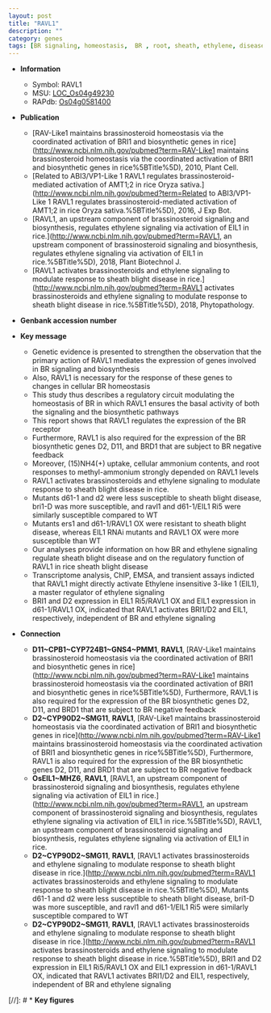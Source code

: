 ```yaml
---
layout: post
title: "RAVL1"
description: ""
category: genes
tags: [BR signaling, homeostasis,  BR , root, sheath, ethylene, disease, blight, resistant, blight disease]
---
```


* **Information**  
    + Symbol: RAVL1  
    + MSU: [LOC_Os04g49230](http://rice.uga.edu/cgi-bin/ORF_infopage.cgi?orf=LOC_Os04g49230)  
    + RAPdb: [Os04g0581400](http://rapdb.dna.affrc.go.jp/viewer/gbrowse_details/irgsp1?name=Os04g0581400)  

* **Publication**  
    + [RAV-Like1 maintains brassinosteroid homeostasis via the coordinated activation of BRI1 and biosynthetic genes in rice](http://www.ncbi.nlm.nih.gov/pubmed?term=RAV-Like1 maintains brassinosteroid homeostasis via the coordinated activation of BRI1 and biosynthetic genes in rice%5BTitle%5D), 2010, Plant Cell.
    + [Related to ABI3/VP1-Like 1 RAVL1 regulates brassinosteroid-mediated activation of AMT1;2 in rice Oryza sativa.](http://www.ncbi.nlm.nih.gov/pubmed?term=Related to ABI3/VP1-Like 1 RAVL1 regulates brassinosteroid-mediated activation of AMT1;2 in rice Oryza sativa.%5BTitle%5D), 2016, J Exp Bot.
    + [RAVL1, an upstream component of brassinosteroid signaling and biosynthesis, regulates ethylene signaling via activation of EIL1 in rice.](http://www.ncbi.nlm.nih.gov/pubmed?term=RAVL1, an upstream component of brassinosteroid signaling and biosynthesis, regulates ethylene signaling via activation of EIL1 in rice.%5BTitle%5D), 2018, Plant Biotechnol J.
    + [RAVL1 activates brassinosteroids and ethylene signaling to modulate response to sheath blight disease in rice.](http://www.ncbi.nlm.nih.gov/pubmed?term=RAVL1 activates brassinosteroids and ethylene signaling to modulate response to sheath blight disease in rice.%5BTitle%5D), 2018, Phytopathology.

* **Genbank accession number**  

* **Key message**  
    + Genetic evidence is presented to strengthen the observation that the primary action of RAVL1 mediates the expression of genes involved in BR signaling and biosynthesis
    + Also, RAVL1 is necessary for the response of these genes to changes in cellular BR homeostasis
    + This study thus describes a regulatory circuit modulating the homeostasis of BR in which RAVL1 ensures the basal activity of both the signaling and the biosynthetic pathways
    + This report shows that RAVL1 regulates the expression of the BR receptor
    + Furthermore, RAVL1 is also required for the expression of the BR biosynthetic genes D2, D11, and BRD1 that are subject to BR negative feedback
    + Moreover, (15)NH4(+) uptake, cellular ammonium contents, and root responses to methyl-ammonium strongly depended on RAVL1 levels
    + RAVL1 activates brassinosteroids and ethylene signaling to modulate response to sheath blight disease in rice.
    + Mutants d61-1 and d2 were less susceptible to sheath blight disease, bri1-D was more susceptible, and ravl1 and d61-1/EIL1 Ri5 were similarly susceptible compared to WT
    + Mutants ers1 and d61-1/RAVL1 OX were resistant to sheath blight disease, whereas EIL1 RNAi mutants and RAVL1 OX were more susceptible than WT
    + Our analyses provide information on how BR and ethylene signaling regulate sheath blight disease and on the regulatory function of RAVL1 in rice sheath blight disease
    + Transcriptome analysis, ChIP, EMSA, and transient assays indicted that RAVL1 might directly activate Ethylene insensitive 3-like 1 (EIL1), a master regulator of ethylene signaling
    + BRI1 and D2 expression in EIL1 Ri5/RAVL1 OX and EIL1 expression in d61-1/RAVL1 OX, indicated that RAVL1 activates BRI1/D2 and EIL1, respectively, independent of BR and ethylene signaling

* **Connection**  
    + __D11~CPB1~CYP724B1~GNS4~PMM1__, __RAVL1__, [RAV-Like1 maintains brassinosteroid homeostasis via the coordinated activation of BRI1 and biosynthetic genes in rice](http://www.ncbi.nlm.nih.gov/pubmed?term=RAV-Like1 maintains brassinosteroid homeostasis via the coordinated activation of BRI1 and biosynthetic genes in rice%5BTitle%5D), Furthermore, RAVL1 is also required for the expression of the BR biosynthetic genes D2, D11, and BRD1 that are subject to BR negative feedback
    + __D2~CYP90D2~SMG11__, __RAVL1__, [RAV-Like1 maintains brassinosteroid homeostasis via the coordinated activation of BRI1 and biosynthetic genes in rice](http://www.ncbi.nlm.nih.gov/pubmed?term=RAV-Like1 maintains brassinosteroid homeostasis via the coordinated activation of BRI1 and biosynthetic genes in rice%5BTitle%5D), Furthermore, RAVL1 is also required for the expression of the BR biosynthetic genes D2, D11, and BRD1 that are subject to BR negative feedback
    + __OsEIL1~MHZ6__, __RAVL1__, [RAVL1, an upstream component of brassinosteroid signaling and biosynthesis, regulates ethylene signaling via activation of EIL1 in rice.](http://www.ncbi.nlm.nih.gov/pubmed?term=RAVL1, an upstream component of brassinosteroid signaling and biosynthesis, regulates ethylene signaling via activation of EIL1 in rice.%5BTitle%5D), RAVL1, an upstream component of brassinosteroid signaling and biosynthesis, regulates ethylene signaling via activation of EIL1 in rice.
    + __D2~CYP90D2~SMG11__, __RAVL1__, [RAVL1 activates brassinosteroids and ethylene signaling to modulate response to sheath blight disease in rice.](http://www.ncbi.nlm.nih.gov/pubmed?term=RAVL1 activates brassinosteroids and ethylene signaling to modulate response to sheath blight disease in rice.%5BTitle%5D),  Mutants d61-1 and d2 were less susceptible to sheath blight disease, bri1-D was more susceptible, and ravl1 and d61-1/EIL1 Ri5 were similarly susceptible compared to WT
    + __D2~CYP90D2~SMG11__, __RAVL1__, [RAVL1 activates brassinosteroids and ethylene signaling to modulate response to sheath blight disease in rice.](http://www.ncbi.nlm.nih.gov/pubmed?term=RAVL1 activates brassinosteroids and ethylene signaling to modulate response to sheath blight disease in rice.%5BTitle%5D),  BRI1 and D2 expression in EIL1 Ri5/RAVL1 OX and EIL1 expression in d61-1/RAVL1 OX, indicated that RAVL1 activates BRI1/D2 and EIL1, respectively, independent of BR and ethylene signaling

[//]: # * **Key figures**  


